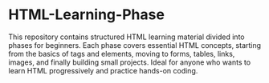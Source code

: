 # HTML-Learning-Phase
This repository contains structured HTML learning material divided into phases for beginners. Each phase covers essential HTML concepts, starting from the basics of tags and elements, moving to forms, tables, links, images, and finally building small projects. Ideal for anyone who wants to learn HTML progressively and practice hands-on coding.
